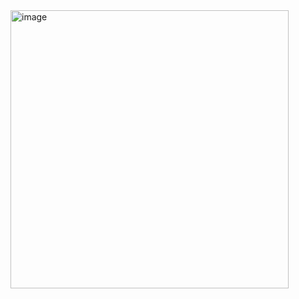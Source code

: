 <img width="445" alt="image" src="https://github.com/user-attachments/assets/ae85a98b-7daf-4a53-92b3-e1fcb1a96666">
